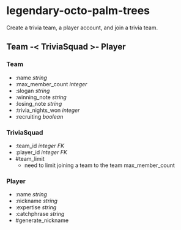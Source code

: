 # legendary-octo-palm-trees
Create a trivia team, a player account, and join a trivia team.

## Team -< TriviaSquad >- Player

### Team
- :name _string_
- :max_member_count _integer_
- :slogan _string_
- :winning_note _string_
- :losing_note _string_
- :trivia_nights_won _integer_
- :recruiting _boolean_

### TriviaSquad
- :team_id _integer FK_
- :player_id _integer FK_
- #team_limit
  - need to limit joining a team to the team max_member_count

### Player
- :name _string_
- :nickname _string_
- :expertise _string_
- :catchphrase _string_
- #generate_nickname